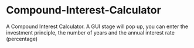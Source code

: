 # Compound-Interest-Calculator
A Compound Interest Calculator. A GUI stage will pop up, you can enter the investment principle, the number of years and the annual interest rate (percentage)
